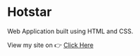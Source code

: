 # Hotstar

Web Application built using HTML and CSS.

View my site on 👉 [Click Here](https://gokuljdev.github.io/Hotstar/)
